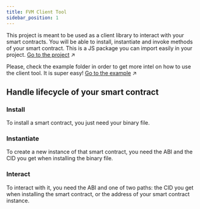 ```yaml
---
title: FVM Client Tool
sidebar_position: 1
---
```


This project is meant to be used as a client library to interact with your smart contracts. You will be able to install, instantiate and invoke methods of your smart contract. This is a JS package you can import easily in your project. [Go to the project](https://github.com/Zondax/fvm-client-tool) :arrow_upper_right:

Please, check the example folder in order to get more intel on how to use the client tool. It is super easy! [Go to the example](https://github.com/Zondax/fvm-client-tool/tree/master/example) :arrow_upper_right:

## Handle lifecycle of your smart contract

### Install

To install a smart contract, you just need your binary file.

### Instantiate

To create a new instance of that smart contract, you need the ABI and the CID you get when installing the binary file.

### Interact

To interact with it, you need the ABI and one of two paths: the CID you get when installing the smart contract, or the address of your smart contract instance.
